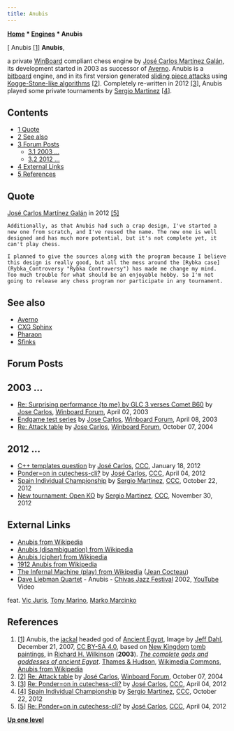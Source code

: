 ```yaml
---
title: Anubis
---
```

**[Home](Home "Home") * [Engines](Engines "Engines") * Anubis**

\[ Anubis <a id="cite-note-1" href="#cite-ref-1">[1]</a>
**Anubis**,

a private [WinBoard](WinBoard "WinBoard") compliant chess engine by [José Carlos Martínez Galán](Jos%C3%A9_Carlos_Mart%C3%ADnez_Gal%C3%A1n "José Carlos Martínez Galán"), its development started in 2003 as successor of [Averno](Averno "Averno"). Anubis is a [bitboard](Bitboards "Bitboards") engine, and in its first version generated [sliding piece attacks](Sliding_Piece_Attacks "Sliding Piece Attacks") using [Kogge-Stone-like algorithms](Kogge-Stone_Algorithm "Kogge-Stone Algorithm") <a id="cite-note-2" href="#cite-ref-2">[2]</a>. Completely re-written in 2012 <a id="cite-note-3" href="#cite-ref-3">[3]</a>, Anubis played some private tournaments by [Sergio Martinez](index.php?title=Sergio_Martinez&action=edit&redlink=1 "Sergio Martinez (page does not exist)") <a id="cite-note-4" href="#cite-ref-4">[4]</a>.

## Contents

- [1 Quote](#quote)
- [2 See also](#see-also)
- [3 Forum Posts](#forum-posts)
  - [3.1 2003 ...](#2003-...)
  - [3.2 2012 ...](#2012-...)
- [4 External Links](#external-links)
- [5 References](#references)

## Quote

[José Carlos Martínez Galán](Jos%C3%A9_Carlos_Mart%C3%ADnez_Gal%C3%A1n "José Carlos Martínez Galán") in 2012 <a id="cite-note-5" href="#cite-ref-5">[5]</a>

```
Additionally, as that Anubis had such a crap design, I've started a new one from scratch, and I've reused the name. The new one is well designed and has much more potential, but it's not complete yet, it can't play chess.

```

```
I planned to give the sources along with the program because I believe this design is really good, but all the mess around the [Rybka case](Rybka_Controversy "Rybka Controversy") has made me change my mind. Too much trouble for what should be an enjoyable hobby. So I'm not going to release any chess program nor participate in any tournament.

```

## See also

- [Averno](Averno "Averno")
- [CXG Sphinx](CXG_Sphinx "CXG Sphinx")
- [Pharaon](Pharaon "Pharaon")
- [Sfinks](Sfinks "Sfinks")

## Forum Posts

## 2003 ...

- [Re: Surprising performance {to me} by GLC 3 verses Comet B60](http://www.open-aurec.com/wbforum/viewtopic.php?f=18&t=42034&start=1) by [Jose Carlos](Jos%C3%A9_Carlos_Mart%C3%ADnez_Gal%C3%A1n "José Carlos Martínez Galán"), [Winboard Forum](Computer_Chess_Forums "Computer Chess Forums"), April 02, 2003
- [Endgame test series](http://www.open-aurec.com/wbforum/viewtopic.php?f=18&t=42127) by [Jose Carlos](Jos%C3%A9_Carlos_Mart%C3%ADnez_Gal%C3%A1n "José Carlos Martínez Galán"), [Winboard Forum](Computer_Chess_Forums "Computer Chess Forums"), April 08, 2003
- [Re: Attack table](http://www.open-aurec.com/wbforum/viewtopic.php?f=4&t=171&start=11) by [Jose Carlos](Jos%C3%A9_Carlos_Mart%C3%ADnez_Gal%C3%A1n "José Carlos Martínez Galán"), [Winboard Forum](Computer_Chess_Forums "Computer Chess Forums"), October 07, 2004

## 2012 ...

- [C++ templates question](http://www.talkchess.com/forum/viewtopic.php?t=42046) by [José Carlos](Jos%C3%A9_Carlos_Mart%C3%ADnez_Gal%C3%A1n "José Carlos Martínez Galán"), [CCC](CCC "CCC"), January 18, 2012
- [Ponder=on in cutechess-cli?](http://www.talkchess.com/forum3/viewtopic.php?t=43157) by [José Carlos](Jos%C3%A9_Carlos_Mart%C3%ADnez_Gal%C3%A1n "José Carlos Martínez Galán"), [CCC](CCC "CCC"), April 04, 2012
- [Spain Individual Championship](http://www.talkchess.com/forum/viewtopic.php?t=45684) by [Sergio Martinez](index.php?title=Sergio_Martinez&action=edit&redlink=1 "Sergio Martinez (page does not exist)"), [CCC](CCC "CCC"), October 22, 2012
- [New tournament: Open KO](http://www.talkchess.com/forum3/viewtopic.php?f=6&t=46211) by [Sergio Martinez](index.php?title=Sergio_Martinez&action=edit&redlink=1 "Sergio Martinez (page does not exist)"), [CCC](CCC "CCC"), November 30, 2012

## External Links

- [Anubis from Wikipedia](https://en.wikipedia.org/wiki/Anubis)
- [Anubis (disambiguation) from Wikipedia](https://en.wikipedia.org/wiki/Anubis_%28disambiguation%29)
- [Anubis (cipher) from Wikipedia](https://en.wikipedia.org/wiki/Anubis_%28cipher%29)
- [1912 Anubis from Wikipedia](https://en.wikipedia.org/wiki/1912_Anubis)
- [The Infernal Machine (play) from Wikipedia](https://en.wikipedia.org/wiki/The_Infernal_Machine_%28play%29) ([Jean Cocteau](https://en.wikipedia.org/wiki/Jean_Cocteau))
- [Dave Liebman Quartet](Category:Dave_Liebman "Category:Dave Liebman") - Anubis - [Chivas Jazz Festival](https://en.wikipedia.org/wiki/Chivas_Jazz_Festival) 2002, [YouTube](https://en.wikipedia.org/wiki/YouTube) Video

feat. [Vic Juris](https://en.wikipedia.org/wiki/Vic_Juris), [Tony Marino](http://www.allaboutjazz.com/broad-street-tony-marino-tmp-review-by-javier-aq-ortiz.php), [Marko Marcinko](http://www.discogs.com/artist/1003102-Marko-Marcinko)

## References

1. <a id="cite-ref-1" href="#cite-note-1">[1]</a> Anubis, the [jackal](https://en.wikipedia.org/wiki/Jackal) headed god of [Ancient Egypt](https://en.wikipedia.org/wiki/Ancient_Egypt), Image by [Jeff Dahl](https://en.wikipedia.org/wiki/User:Jeff_Dahl?rdfrom=commons:User:Jeff_Dahl), December 21, 2007, [CC BY-SA 4.0](https://creativecommons.org/licenses/by-sa/4.0/), based on [New Kingdom](https://en.wikipedia.org/wiki/New_Kingdom_of_Egypt) [tomb paintings](https://en.wikipedia.org/wiki/Art_of_ancient_Egypt#Painting), in [Richard H. Wilkinson](https://en.wikipedia.org/wiki/Richard_H._Wilkinson) (**2003**). *[The complete gods and goddesses of ancient Egypt](http://www.thamesandhudsonusa.com/books/the-complete-gods-and-goddesses-of-ancient-egypt-hardcover)*. [Thames & Hudson](https://en.wikipedia.org/wiki/Thames_%26_Hudson), [Wikimedia Commons](https://en.wikipedia.org/wiki/Wikimedia_Commons), [Anubis from Wikipedia](https://en.wikipedia.org/wiki/Anubis)
1. <a id="cite-ref-2" href="#cite-note-2">[2]</a> [Re: Attack table](http://www.open-aurec.com/wbforum/viewtopic.php?f=4&t=171&start=11) by [José Carlos](Jos%C3%A9_Carlos_Mart%C3%ADnez_Gal%C3%A1n "José Carlos Martínez Galán"), [Winboard Forum](Computer_Chess_Forums "Computer Chess Forums"), October 07, 2004
1. <a id="cite-ref-3" href="#cite-note-3">[3]</a>  [Re: Ponder=on in cutechess-cli?](http://www.talkchess.com/forum/viewtopic.php?t=43157) by [José Carlos](Jos%C3%A9_Carlos_Mart%C3%ADnez_Gal%C3%A1n "José Carlos Martínez Galán"), [CCC](CCC "CCC"), April 04, 2012
1. <a id="cite-ref-4" href="#cite-note-4">[4]</a> [Spain Individual Championship](http://www.talkchess.com/forum/viewtopic.php?t=45684) by [Sergio Martinez](index.php?title=Sergio_Martinez&action=edit&redlink=1 "Sergio Martinez (page does not exist)"), [CCC](CCC "CCC"), October 22, 2012
1. <a id="cite-ref-5" href="#cite-note-5">[5]</a> [Re: Ponder=on in cutechess-cli?](http://www.talkchess.com/forum3/viewtopic.php?t=43157&start=1) by [José Carlos](Jos%C3%A9_Carlos_Mart%C3%ADnez_Gal%C3%A1n "José Carlos Martínez Galán"), [CCC](CCC "CCC"), April 04, 2012

**[Up one level](Engines "Engines")**

